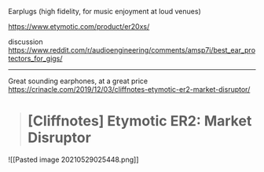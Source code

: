 Earplugs (high fidelity, for music enjoyment at loud venues)

https://www.etymotic.com/product/er20xs/

discussion https://www.reddit.com/r/audioengineering/comments/amsp7i/best_ear_protectors_for_gigs/

---

Great sounding earphones, at a great price
https://crinacle.com/2019/12/03/cliffnotes-etymotic-er2-market-disruptor/
> # \[Cliffnotes\] Etymotic ER2: Market Disruptor

![[Pasted image 20210529025448.png]]